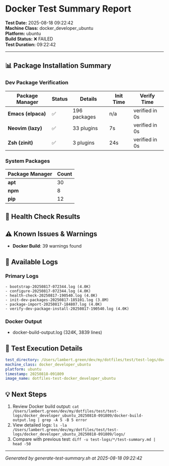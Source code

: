 # Docker Test Summary Report

**Test Date:** 2025-08-18 09:22:42  
**Machine Class:** docker_developer_ubuntu  
**Platform:** ubuntu  
**Build Status:** ❌ FAILED  
**Test Duration:** 09:22:42

---

## 📊 Package Installation Summary

### Dev Package Verification

| Package Manager | Status | Details | Init Time | Verify Time |
|-----------------|--------|---------|-----------|-------------|
| **Emacs (elpaca)** | ✅ | 196 packages | n/a | verified in 0s |
| **Neovim (lazy)** | ✅ | 33 plugins | 7s | verified in 0s |
| **Zsh (zinit)** | ✅ | 3 plugins | 24s | verified in 0s |

### System Packages

| Package Manager | Count |
|-----------------|-------|
| **apt** | 30 |
| **npm** | 8 |
| **pip** | 12 |

## 🏥 Health Check Results

## ⚠️ Known Issues & Warnings

- **Docker Build**: 39 warnings found

## 📁 Available Logs

### Primary Logs
```
- bootstrap-20250817-072344.log (4.0K)
- configure-20250817-072344.log (4.0K)
- health-check-20250817-190540.log (4.0K)
- init-dev-packages-20250817-185101.log (3.8M)
- package-import-20250817-184807.log (4.0K)
- verify-dev-package-install-20250817-190540.log (4.0K)
```

### Docker Output
- docker-build-output.log (324K, 3839 lines)

## 🔧 Test Execution Details

```yaml
test_directory: /Users/lambert.green/dev/my/dotfiles/test/test-logs/docker_developer_ubuntu_20250818-091809
machine_class: docker_developer_ubuntu
platform: ubuntu
timestamp: 20250818-091809
image_name: dotfiles-test-docker_developer_ubuntu
```

## 💡 Next Steps

1. Review Docker build output: `cat /Users/lambert.green/dev/my/dotfiles/test/test-logs/docker_developer_ubuntu_20250818-091809/docker-build-output.log | grep -A 5 -B 5 error`
2. View detailed logs: `ls -la /Users/lambert.green/dev/my/dotfiles/test/test-logs/docker_developer_ubuntu_20250818-091809/logs/`
3. Compare with previous test: `diff -u test-logs/*/test-summary.md | head -50`

---
*Generated by generate-test-summary.sh at 2025-08-18 09:22:42*
